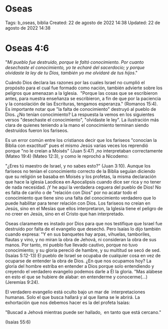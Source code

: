 # Oseas

Tags: b_oseas, biblia
Created: 22 de agosto de 2022 14:38
Updated: 22 de agosto de 2022 14:38

# Oseas 4:6

"*Mi pueblo fue destruido, porque le faltó conocimiento. Por cuanto desechaste el conocimiento, yo te echaré del sacerdocio; y porque olvidaste la ley de tu Dios, también yo me olvidaré de tus hijos*."

Cuándo Dios declara las razones por las cuales Israel no cumplió el propósito para el cual fue formado como nación, también advierte sobre los peligros que amenazan a la Iglesia.  "Porque las cosas que se escribieron antes, para nuestra enseñanza se escribieron, a fin de que por la paciencia y la consolación de las Escrituras, tengamos esperanza." (Romanos 15:4). Es importante notar que "la falta de conocimiento" destruyó al pueblo de Dios. ¿No tenían conocimiento? La respuesta la vemos en los siguientes versos "desechaste el conocimiento", "olvidaste le ley". La ilustración más clara de quienes teniendo a la mano el conocimiento terminan siendo destruídos fueron los fariseos.

Es un error común entre los cristianos decir que los fariseos "conocían la Biblia con exactitud" pues el mismo Jesús varias veces los reprendió porque "no le creían a Moisés" (Juan 5:47) ,no interpretaban correctamente (Mateo 19:4) (Mateo 12:3), y como le reprochó a Nicodemo:

"¿Eres tú maestro de Israel, y no sabes esto?" (Juan 3:10). Aunque los fariseos no tenían el conocimiento correcto de la Biblia seguían diciendo que su religión se basaba en Moisés y los profetas, la misma declaración que hace la iglesia Laodicea en Apocalipsis cuando dice ser rica y no tener de nada necesidad. ¡Y he aquí la verdadera ceguera del pueblo de Dios! No es falta de cariño o de "relación con Dios" por no acatar todo el conocimiento que tiene sino una falta del conocimiento verdadero que lo puede habilitar para tener relación con Dios. Los fariseos no creían en Jesús, sino en el Mesías que ellos interpretaron, la Iglesia tiene el peligro de no creer en Jesús, sino en el Cristo que han interpretado.

Oseas claramente es instado por Dios para que nos testifique que Israel fue destruido por falta de el evangelio que desechó. Pero Isaías lo dijo también cuando expresa: "Y en sus banquetes hay arpas, vihuelas, tamboriles, flautas y vino, y no miran la obra de Jehová, ni consideran la obra de sus manos. Por tanto, mi pueblo fue llevado cautivo, porque no tuvo conocimiento; y su gloria pereció de hambre, y su multitud se secó de sed. (Isaías 5:12‭-‬13) El pueblo de Israel se ocupaba de cualquier cosa en vez de ocuparse de entender la obra de Dios. ¿En que nos ocupamos hoy? La gloria del hombre estriba en entender a Dios porque solo entendiendo y creyendo el verdadero evangelio podemos darle a Él la gloria. "Mas alábese en esto el que se hubiere de alabar: en entenderme y conocerme(...) (Jeremías 9:24).

El verdadero evangelio está oculto bajo un mar de  interpretaciones humanas. Solo el que busca hallará y al que llama se le abrirá. La exhortación que nos debemos hacer es la del profeta Isaías:

"Buscad a Jehová mientras puede ser hallado,  en tanto que está cercano."

(Isaías 55:6)